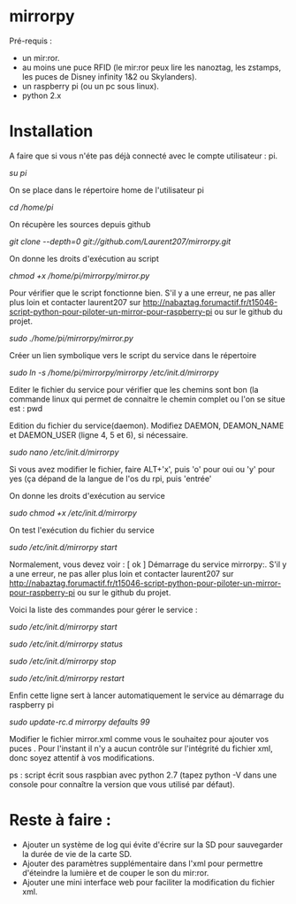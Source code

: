 # mirrorpy
Pré-requis :
- un mir:ror.
- au moins une puce RFID (le mir:ror peux lire les nanoztag, les zstamps, les puces de Disney infinity 1&2 ou Skylanders).
- un raspberry pi (ou un pc sous linux).
- python 2.x

# Installation
A faire que si vous n'éte pas déjà connecté  avec le compte utilisateur : pi.

*su pi*

On se place dans le répertoire home de l'utilisateur pi

*cd /home/pi*

On récupère les sources depuis github

*git clone --depth=0 git://github.com/Laurent207/mirrorpy.git*

On donne les droits d'exécution au script

*chmod +x /home/pi/mirrorpy/mirror.py*

Pour vérifier que le script fonctionne bien. S'il y a une erreur, ne pas aller plus loin et contacter laurent207 sur http://nabaztag.forumactif.fr/t15046-script-python-pour-piloter-un-mirror-pour-raspberry-pi ou sur le github du projet.

*sudo ./home/pi/mirrorpy/mirror.py*

Créer un lien symbolique vers le script du service dans le répertoire

*sudo ln -s /home/pi/mirrorpy/mirrorpy /etc/init.d/mirrorpy*

Editer le fichier du service pour vérifier que les chemins sont bon (la commande linux qui permet de connaitre le chemin complet ou l'on se situe est : pwd

Edition du fichier du service(daemon). Modifiez DAEMON, DEAMON_NAME et DAEMON_USER (ligne 4, 5 et 6), si nécessaire.

*sudo nano /etc/init.d/mirrorpy*

Si vous avez modifier le fichier, faire ALT+'x', puis 'o' pour oui ou 'y' pour yes (ça dépand de la langue de l'os du rpi, puis 'entrée'

On donne les droits d'exécution au service

*sudo chmod +x /etc/init.d/mirrorpy*

On test l'exécution du fichier du service

*sudo /etc/init.d/mirrorpy start*

Normalement, vous devez voir : [ ok ] Démarrage du service mirrorpy:.
S'il y a une erreur, ne pas aller plus loin et contacter laurent207 sur http://nabaztag.forumactif.fr/t15046-script-python-pour-piloter-un-mirror-pour-raspberry-pi ou sur le github du projet.

Voici la liste des commandes pour gérer le service :

*sudo /etc/init.d/mirrorpy start*

*sudo /etc/init.d/mirrorpy status*

*sudo /etc/init.d/mirrorpy stop*

*sudo /etc/init.d/mirrorpy restart*

Enfin cette ligne sert à lancer automatiquement le service au démarrage du raspberry pi

*sudo update-rc.d mirrorpy defaults 99*

Modifier le fichier mirror.xml comme vous le souhaitez pour ajouter vos puces . Pour l'instant il n'y a aucun contrôle sur l'intégrité du fichier xml, donc soyez attentif à vos modifications.

ps : script écrit sous raspbian avec python 2.7 (tapez python -V dans une console pour connaître la version que vous utilisé par défaut).

# Reste à faire :
- Ajouter un système de log qui évite d'écrire sur la SD pour sauvegarder la durée de vie de la carte SD.
- Ajouter des paramètres supplémentaire dans l'xml pour permettre d'éteindre la lumière et de couper le son du mir:ror.
- Ajouter une mini interface web pour faciliter la modification du fichier xml.

